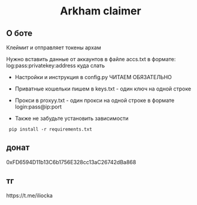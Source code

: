 <h1 align="center">Arkham claimer</h1>

<h2>О боте</h2>
Клеймит и отправляет токены архам</br>

Нужно вставить данные от аккаунтов в файле accs.txt в формате:
log:pass:privatekey:address куда слать

* Настройки и инструкция в config.py ЧИТАЕМ ОБЯЗАТЕЛЬНО

* Приватные кошельки пишем в keys.txt - один ключ на одной строке </br>

* Прокси в proxyy.txt - один прокси на одной строке  в формате login:pass@ip:port</br>



* Также не забудьте установить зависимости 

<pre><code> pip install -r requirements.txt</code></pre>




<h2>донат</h2> 0xFD6594D11b13C6b1756E328cc13aC26742dBa868
<h2>тг</h2> https://t.me/iliocka
